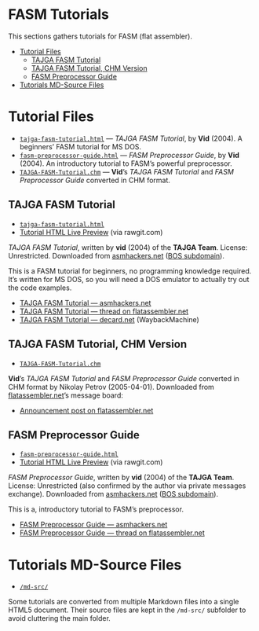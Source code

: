FASM Tutorials
==============

This sections gathers tutorials for FASM (flat assembler).

<!-- #toc -->
-   [Tutorial Files](#tutorial-files)
    -   [TAJGA FASM Tutorial](#tajga-fasm-tutorial)
    -   [TAJGA FASM Tutorial, CHM Version](#tajga-fasm-tutorial-chm-version)
    -   [FASM Preprocessor Guide](#fasm-preprocessor-guide)
-   [Tutorials MD-Source Files](#tutorials-md-source-files)

<!-- /toc -->
Tutorial Files
==============

-   [`tajga-fasm-tutorial.html`](./tajga-fasm-tutorial.html) — *TAJGA FASM Tutorial*, by **Vid** (2004). A beginners’ FASM tutorial for MS DOS.
-   [`fasm-preprocessor-guide.html`](fasm-preprocessor-guide.html) — *FASM Preprocessor Guide*, by **Vid** (2004). An introductory tutorial to FASM’s powerful preprocessor.
-   [`TAJGA-FASM-Tutorial.chm`](./TAJGA-FASM-Tutorial.chm) — **Vid**’s *TAJGA FASM Tutorial* and *FASM Preprocessor Guide* converted in CHM format.

TAJGA FASM Tutorial
-------------------

-   [`tajga-fasm-tutorial.html`](./tajga-fasm-tutorial.html)
-   [Tutorial HTML Live Preview](https://cdn.rawgit.com/tajmone/purebasic-archives/1351562/asm/fasm/tutorials/tajga-fasm-tutorial.html) (via rawgit.com)

*TAJGA FASM Tutorial*, written by **vid** (2004) of the **TAJGA Team**. License: Unrestricted. Downloaded from [asmhackers.net](http://asmhackers.net/) ([BOS subdomain](http://bos.asmhackers.net/)).

This is a FASM tutorial for beginners, no programming knowledge required. It’s written for MS DOS, so you will need a DOS emulator to actually try out the code examples.

-   [TAJGA FASM Tutorial — asmhackers.net](http://bos.asmhackers.net/docs/FASM%20tutorial/)
-   [TAJGA FASM Tutorial — thread on flatassembler.net](https://board.flatassembler.net/topic.php?t=1178)
-   [TAJGA FASM Tutorial — decard.net](https://web.archive.org/web/20060925090450/http://www.decard.net/article.php?body=tajga) (WaybackMachine)

TAJGA FASM Tutorial, CHM Version
--------------------------------

-   [`TAJGA-FASM-Tutorial.chm`](./TAJGA-FASM-Tutorial.chm)

**Vid**’s *TAJGA FASM Tutorial* and *FASM Preprocessor Guide* converted in CHM format by Nikolay Petrov (2005-04-01). Downloaded from [flatassembler.net](https://board.flatassembler.net/)’s message board:

-   [Announcement post on flatassembler.net](https://board.flatassembler.net/topic.php?t=1178&postdays=0&postorder=asc&start=43)

FASM Preprocessor Guide
-----------------------

-   [`fasm-preprocessor-guide.html`](fasm-preprocessor-guide.html)
-   [Tutorial HTML Live Preview](https://cdn.rawgit.com/tajmone/purebasic-archives/1351562/asm/fasm/tutorials/fasm-preprocessor-guide.html) (via rawgit.com)

*FASM Preprocessor Guide*, written by **vid** (2004) of the **TAJGA Team**. License: Unrestricted (also confirmed by the author via private messages exchange). Downloaded from [asmhackers.net](http://asmhackers.net/) ([BOS subdomain](http://bos.asmhackers.net/)).

This is a, introductory tutorial to FASM’s preprocessor.

-   [FASM Preprocessor Guide — asmhackers.net](http://bos.asmhackers.net/docs/FASM%20tutorial/preproc.html)
-   [FASM Preprocessor Guide — thread on flatassembler.net](https://board.flatassembler.net/topic.php?t=1178)

Tutorials MD-Source Files
=========================

-   [`/md-src/`](./md-src/)

Some tutorials are converted from multiple Markdown files into a single HTML5 document. Their source files are kept in the `/md-src/` subfolder to avoid cluttering the main folder.
